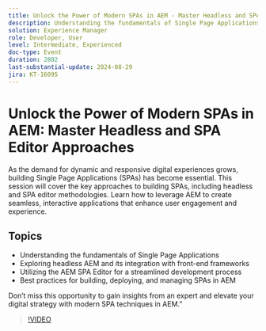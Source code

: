 ```yaml
---
title: Unlock the Power of Modern SPAs in AEM - Master Headless and SPA Editor Approaches
description: Understanding the fundamentals of Single Page Applications  Exploring headless AEM and its integration with front-end frameworks Utilizing the AEM SPA Editor for a streamlined development process  Best practices for building, deploying, and managing SPAs in AEMDon’t miss this opportunity to gain insights from an expert and elevate your digital strategy with modern SPA techniques in AEM."
solution: Experience Manager
role: Developer, User
level: Intermediate, Experienced
doc-type: Event
duration: 2802
last-substantial-update: 2024-08-29
jira: KT-16095
---
```


# Unlock the Power of Modern SPAs in AEM: Master Headless and SPA Editor Approaches

As the demand for dynamic and responsive digital experiences grows, building Single Page Applications (SPAs) has become essential. This session will cover the key approaches to building SPAs, including headless and SPA editor methodologies. Learn how to leverage AEM to create seamless, interactive applications that enhance user engagement and experience. 

## Topics

* Understanding the fundamentals of Single Page Applications 
* Exploring headless AEM and its integration with front-end frameworks 
* Utilizing the AEM SPA Editor for a streamlined development process 
* Best practices for building, deploying, and managing SPAs in AEM

Don’t miss this opportunity to gain insights from an expert and elevate your digital strategy with modern SPA techniques in AEM."

>[!VIDEO](https://video.tv.adobe.com/v/3433168/?learn=on)
